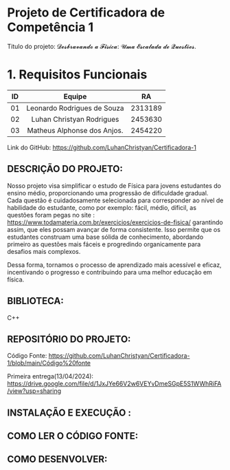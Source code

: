 # Projeto de Certificadora de  Competência 1

Titulo do projeto: 𝓓𝓮𝓼𝓫𝓻𝓪𝓿𝓪𝓷𝓭𝓸 𝓪 𝓕𝓲́𝓼𝓲𝓬𝓪: 𝓤𝓶𝓪 𝓔𝓼𝓬𝓪𝓵𝓪𝓭𝓪 𝓭𝓮 𝓠𝓾𝓮𝓼𝓽𝓸̃𝓮𝓼.

# 1. Requisitos Funcionais


| ID   |                                 Equipe                                    |   RA       | 
| :--: | :-----------------------------------------------------------------------: | :--------: |
|   01 |              Leonardo Rodrigues de Souza                                  |  2313189   |    
|   02 |             Luhan Christyan Rodrigues                                    |  2453630   |   
|   03 |              Matheus Alphonse dos Anjos.                                 |  2454220   |   



Link do GitHub: https://github.com/LuhanChristyan/Certificadora-1

DESCRIÇÃO DO PROJETO: 
-
Nosso projeto visa simplificar o estudo de Física para jovens estudantes do ensino médio, proporcionando uma progressão de dificuldade gradual. Cada questão é cuidadosamente selecionada para corresponder ao nível de habilidade do estudante, como por exemplo: fácil, médio, díficil, as questões foram pegas no site :  https://www.todamateria.com.br/exercicios/exercicios-de-fisica/ garantindo assim, que eles possam avançar de forma consistente. Isso permite que os estudantes construam uma base sólida de conhecimento, abordando primeiro as questões mais fáceis e progredindo organicamente para desafios mais complexos.

Dessa forma, tornamos o processo de aprendizado mais acessível e eficaz, incentivando o progresso e contribuindo para uma melhor educação em física.

BIBLIOTECA:
-
C++

REPOSITÓRIO DO PROJETO: 
- 
Código Fonte: https://github.com/LuhanChristyan/Certificadora-1/blob/main/Código%20fonte

Primeira entrega(13/04/2024): https://drive.google.com/file/d/1JxJYe66V2w6VEYvDmeSGpE5S1WWhRiFA/view?usp=sharing


INSTALAÇÃO E EXECUÇÃO : 
-


COMO LER O CÓDIGO FONTE:
-


COMO DESENVOLVER: 
-


